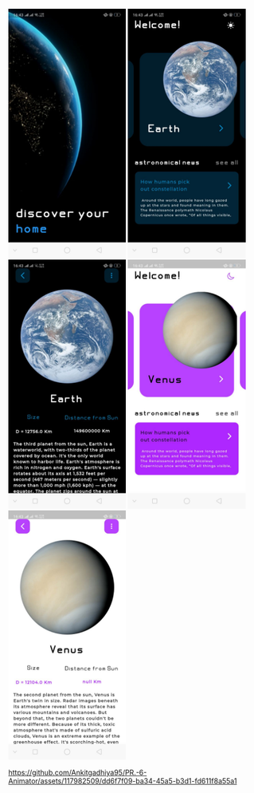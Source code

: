 <p>
<img src="https://github.com/Ankitgadhiya95/PR.-6-Animator/blob/main/Output/1.jpg" height="500"/>
<img src="https://github.com/Ankitgadhiya95/PR.-6-Animator/blob/main/Output/2.jpg" height="500"/>
<img src="https://github.com/Ankitgadhiya95/PR.-6-Animator/blob/main/Output/3.jpg" height="500"/>
<img src="https://github.com/Ankitgadhiya95/PR.-6-Animator/blob/main/Output/4.jpg" height="500"/>
<img src="https://github.com/Ankitgadhiya95/PR.-6-Animator/blob/main/Output/5.jpg" height="500"/>
  
https://github.com/Ankitgadhiya95/PR.-6-Animator/assets/117982509/dd6f7f09-ba34-45a5-b3d1-fd611f8a55a1


</p>
